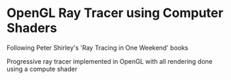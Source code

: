 OpenGL Ray Tracer using Computer Shaders
====================================================================================================

Following Peter Shirley's 'Ray Tracing in One Weekend' books

Progressive ray tracer implemented in OpenGL with all rendering done using a compute shader